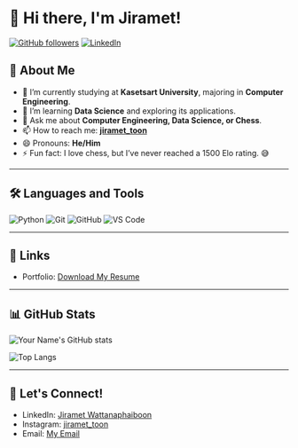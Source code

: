 # 👋 Hi there, I'm Jiramet!

[![GitHub followers](https://img.shields.io/github/followers/yourusername?label=Follow&style=social)](https://github.com/yourusername)
[![LinkedIn](https://img.shields.io/badge/-LinkedIn-blue?style=flat-square&logo=linkedin&logoColor=white&link=https://www.linkedin.com/in/yourlinkedinusername/)](https://www.linkedin.com/in/jiramet-wattanaphaiboon-32a146325/)

## 🚀 About Me

- 🔭 I’m currently studying at **Kasetsart University**, majoring in **Computer Engineering**.
- 🌱 I’m learning **Data Science** and exploring its applications.
- 💬 Ask me about **Computer Engineering, Data Science, or Chess**.
- 📫 How to reach me: **[jiramet_toon](https://www.instagram.com/jiramet_toon)**
- 😄 Pronouns: **He/Him**
- ⚡ Fun fact: I love chess, but I’ve never reached a 1500 Elo rating. 😅

---

## 🛠️ Languages and Tools
![Python](https://img.shields.io/badge/-Python-333333?style=flat&logo=python)
![Git](https://img.shields.io/badge/-Git-333333?style=flat&logo=git)
![GitHub](https://img.shields.io/badge/-GitHub-333333?style=flat&logo=github)
![VS Code](https://img.shields.io/badge/-VS%20Code-333333?style=flat&logo=visual-studio-code)

---

## 🔗 Links
- Portfolio: [Download My Resume](resume.pdf)

---

## 📊 GitHub Stats
![Your Name's GitHub stats](https://github-readme-stats.vercel.app/api?username=yourusername&show_icons=true&theme=radical)

![Top Langs](https://github-readme-stats.vercel.app/api/top-langs/?username=yourusername&layout=compact&theme=radical)

---

## 🤝 Let's Connect!
- LinkedIn: [Jiramet Wattanaphaiboon](https://www.linkedin.com/in/jiramet-wattanaphaiboon-32a146325/)
- Instagram: [jiramet_toon](https://www.instagram.com/jiramet_toon/)
- Email: [My Email](sendtocartoon@gmail.com)
